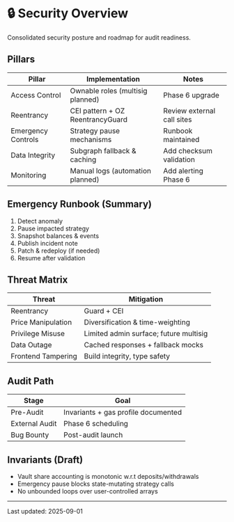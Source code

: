 # 🔒 Security Overview

Consolidated security posture and roadmap for audit readiness.

## Pillars

| Pillar | Implementation | Notes |
|--------|----------------|-------|
| Access Control | Ownable roles (multisig planned) | Phase 6 upgrade |
| Reentrancy | CEI pattern + OZ ReentrancyGuard | Review external call sites |
| Emergency Controls | Strategy pause mechanisms | Runbook maintained |
| Data Integrity | Subgraph fallback & caching | Add checksum validation |
| Monitoring | Manual logs (automation planned) | Add alerting Phase 6 |

## Emergency Runbook (Summary)

1. Detect anomaly
2. Pause impacted strategy
3. Snapshot balances & events
4. Publish incident note
5. Patch & redeploy (if needed)
6. Resume after validation

## Threat Matrix

| Threat | Mitigation |
|--------|-----------|
| Reentrancy | Guard + CEI |
| Price Manipulation | Diversification & time-weighting |
| Privilege Misuse | Limited admin surface; future multisig |
| Data Outage | Cached responses + fallback mocks |
| Frontend Tampering | Build integrity, type safety |

## Audit Path

| Stage | Goal |
|-------|------|
| Pre-Audit | Invariants + gas profile documented |
| External Audit | Phase 6 scheduling |
| Bug Bounty | Post-audit launch |

## Invariants (Draft)

- Vault share accounting is monotonic w.r.t deposits/withdrawals
- Emergency pause blocks state-mutating strategy calls
- No unbounded loops over user-controlled arrays

---

Last updated: 2025-09-01

